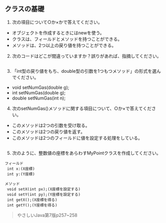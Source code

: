 ## クラスの基礎
1. 次の項目について○か×かで答えてください。
 - オブジェクトを作成するときにはnewを使う。
 - クラスは、フィールドとメソッドを持つことができる。
 - メソッドは、2つ以上の戻り値を持つことができる。
2. 次のコードはどこが間違っていますか？誤りがあれば、指摘してください。

~~~ Java

~~~

3. 「int型の戻り値をもち、double型の引数を1つもつメソッド」の形式を選んでください。


  - void setNumGas(double g);
  - int setNumGas(double g);
  - double setNumGas(int n);


4. 次のsetNumGas()メソッドに関する項目について、○か×で答えてください。

  - このメソッドは2つの引数を受け取る。
  - このメソッドは2つの戻り値を返す。
  -  このメソッドは2つのフィールドに値を設定する処理をしている。

  ~~~ Java

  ~~~

5. 次のように、整数値の座標をあらわすMyPointクラスを作成してください。
~~~
フィールド
 int x:(X座標)
 int y:(Y座標)
~~~
~~~
メソッド
 void setX(int px);(X座標を設定する)
 void setY(int py);(Y座標を設定する)
 int getX();(X座標を得る)
 int getY();(Y座標を得る)
~~~

> やさしいJava第7版p257~258
